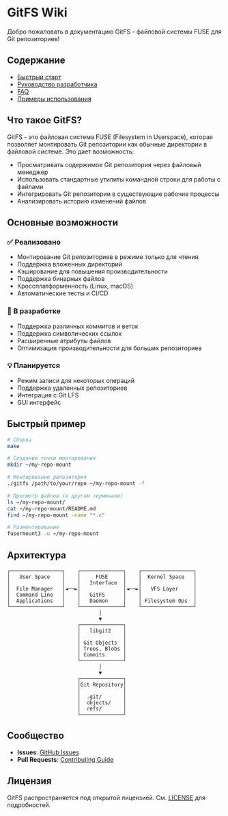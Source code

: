 # GitFS Wiki

Добро пожаловать в документацию GitFS - файловой системы FUSE для Git репозиториев!

## Содержание

- [Быстрый старт](Quick-Start.md)
- [Руководство разработчика](Developer-Guide.md)
- [FAQ](FAQ.md)
- [Примеры использования](Examples.md)

## Что такое GitFS?

GitFS - это файловая система FUSE (Filesystem in Userspace), которая позволяет монтировать Git репозитории как обычные директории в файловой системе. Это дает возможность:

- Просматривать содержимое Git репозитория через файловый менеджер
- Использовать стандартные утилиты командной строки для работы с файлами
- Интегрировать Git репозитории в существующие рабочие процессы
- Анализировать историю изменений файлов

## Основные возможности

### ✅ Реализовано

- Монтирование Git репозиториев в режиме только для чтения
- Поддержка вложенных директорий
- Кэширование для повышения производительности
- Поддержка бинарных файлов
- Кроссплатформенность (Linux, macOS)
- Автоматические тесты и CI/CD

### 🚧 В разработке

- Поддержка различных коммитов и веток
- Поддержка символических ссылок
- Расширенные атрибуты файлов
- Оптимизация производительности для больших репозиториев

### 💡 Планируется

- Режим записи для некоторых операций
- Поддержка удаленных репозиториев
- Интеграция с Git LFS
- GUI интерфейс

## Быстрый пример

```bash
# Сборка
make

# Создание точки монтирования
mkdir ~/my-repo-mount

# Монтирование репозитория
./gitfs /path/to/your/repo ~/my-repo-mount -f

# Просмотр файлов (в другом терминале)
ls ~/my-repo-mount/
cat ~/my-repo-mount/README.md
find ~/my-repo-mount -name "*.c"

# Размонтирование
fusermount3 -u ~/my-repo-mount
```

## Архитектура

```
┌─────────────────┐    ┌──────────────┐    ┌─────────────────┐
│   User Space    │    │     FUSE     │    │  Kernel Space   │
│                 │    │   Interface  │    │                 │
│  File Manager   │◄──►│              │◄──►│   VFS Layer     │
│  Command Line   │    │   GitFS      │    │                 │
│  Applications   │    │   Daemon     │    │ Filesystem Ops  │
└─────────────────┘    └──────────────┘    └─────────────────┘
                              │
                              ▼
                       ┌──────────────┐
                       │   libgit2    │
                       │              │
                       │ Git Objects  │
                       │ Trees, Blobs │
                       │ Commits      │
                       └──────────────┘
                              │
                              ▼
                       ┌──────────────┐
                       │Git Repository│
                       │              │
                       │  .git/       │
                       │  objects/    │
                       │  refs/       │
                       └──────────────┘
```

## Сообщество

- **Issues**: [GitHub Issues](https://github.com/username/git_fuse_fs/issues)
- **Pull Requests**: [Contributing Guide](Developer-Guide.md#contributing)

## Лицензия

GitFS распространяется под открытой лицензией. См. [LICENSE](../LICENSE) для подробностей.
